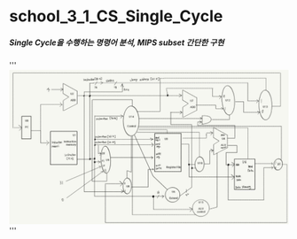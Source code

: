 # school_3_1_CS_Single_Cycle
##### Single Cycle을 수행하는 명령어 분석, MIPS subset 간단한 구현
'''
![structure](./image/structure.png)
'''
